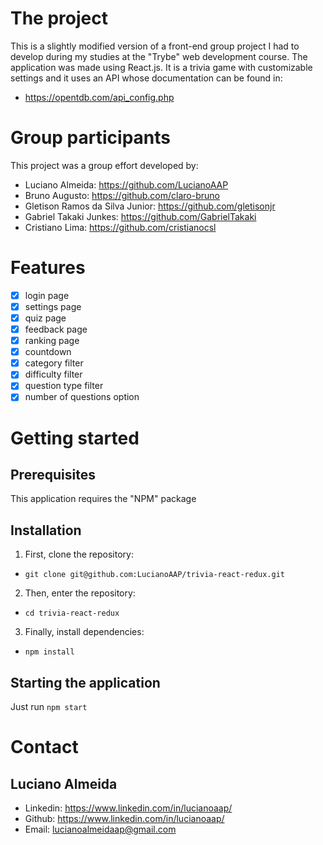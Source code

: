 # The project

This is a slightly modified version of a front-end group project I had to develop during my studies at the "Trybe" web development course. The application was made using React.js. It is a trivia game with customizable settings and it uses an API whose documentation can be found in:

- https://opentdb.com/api_config.php

# Group participants

This project was a group effort developed by:

- Luciano Almeida: https://github.com/LucianoAAP
- Bruno Augusto: https://github.com/claro-bruno
- Gletison Ramos da Silva Junior: https://github.com/gletisonjr
- Gabriel Takaki Junkes: https://github.com/GabrielTakaki
- Cristiano Lima: https://github.com/cristianocsl

# Features

- [x] login page
- [x] settings page
- [x] quiz page
- [x] feedback page
- [x] ranking page
- [x] countdown
- [x] category filter
- [x] difficulty filter
- [x] question type filter
- [x] number of questions option

# Getting started

## Prerequisites

This application requires the "NPM" package

## Installation

1. First, clone the repository:
- `git clone git@github.com:LucianoAAP/trivia-react-redux.git`
2. Then, enter the repository:
- `cd trivia-react-redux`
3. Finally, install dependencies:
- `npm install`

## Starting the application

Just run `npm start`

# Contact

## Luciano Almeida

- Linkedin: https://www.linkedin.com/in/lucianoaap/
- Github: https://www.linkedin.com/in/lucianoaap/
- Email: lucianoalmeidaap@gmail.com